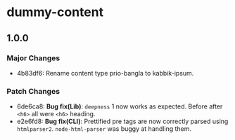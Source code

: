 # dummy-content

## 1.0.0

### Major Changes

- 4b83df6: Rename content type prio-bangla to kabbik-ipsum.

### Patch Changes

- 6de6ca8: **Bug fix(Lib)**: `deepness` 1 now works as expected. Before after `<h6>` all were `<h6>` heading.
- e2e6fd8: **Bug fix(CLI)**: Prettified pre tags are now correctly parsed using `htmlparser2`. `node-html-parser` was buggy at handling them.
